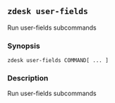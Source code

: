 ## `zdesk user-fields`

Run user-fields subcommands

### Synopsis

    zdesk user-fields COMMAND[ ... ]

### Description

Run user-fields subcommands

